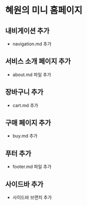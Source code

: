 # 혜원의 미니 홈페이지

## 내비게이션 추가
- navigation.md 추가

## 서비스 소개 페이지 추가
- about.md 파일 추가

## 장바구니 추가
- cart.md 추가

## 구매 페이지 추가
- buy.md 추가

## 푸터 추가
- footer.md 파일 추가

## 사이드바 추가
- 사이드바 브랜치 추가